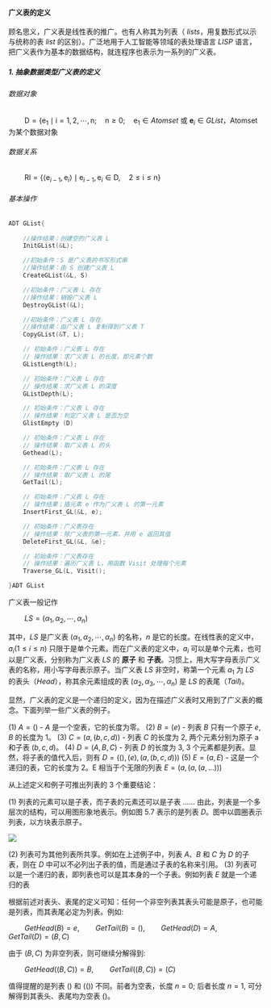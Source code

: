 
#### 广义表的定义

顾名思义，广义表是线性表的推广。也有人称其为列表（ $lists$，用复数形式以示与统称的表 $list$ 的区别）。广泛地用于人工智能等领域的表处理语言 $LISP$ 语言，把广义表作为基本的数据结构，就连程序也表示为一系列的广义表。

##### 1. 抽象数据类型广义表的定义

###### 数据对象

$\qquad\mathrm{D}=\left\{\mathrm{e}_{1} \mid \mathrm{i}=1,2, \cdots, \mathrm{n} ; \quad \mathrm{n} \geqslant 0 ; \quad \mathrm{e}_{1} \in Atomset \right.$ 或 $\mathbf{e}_{i} \in GList$，Atomset 为某个数据对象 

###### 数据关系

$\qquad\mathrm{Rl}=\left\{\left\langle\mathrm{e}_{i- 1}, \mathrm{e}_{i}\right\rangle \mid \mathrm{e}_{i-1}, \mathrm{e}_{i} \in \mathrm{D}, \quad 2 \leqslant \mathrm{i} \leqslant \mathrm{n}\right\}$

###### 基本操作

```cpp
ADT GList{
        
    //操作结果：创建空的广义表 L
    InitGList(&L);

    //初始条件：S 是广义表的书写形式串
    //操作结果：由 S 创建广义表 L
    CreateGList(&L, S)

    //初始条件：广义表 L 存在
    //操作结果：销毁广义表 L
    DestroyGList(&L);

    //初始条件：广义表 L 存在
    //操作结果：由广义表 L 复制得到广义表 T
    CopyGList(&T, L);

    // 初始条件：广义表 L 存在
    // 操作结果：求广义表 L 的长度，即元素个数
    GListLength(L);

    // 初始条件：广义表 L 存在
    // 操作结果：求广义表 L 的深度
    GListDepth(L);

    // 初始条件：广义表 L 存在
    // 操作结果：判定广义表 L 是否为空
    GlistEmpty (D)

    // 初始条件：广义表 L 存在
    // 操作结果：取广义表 L 的头
    Gethead(L);

    // 初始条件：广义表 L 存在
    // 操作结果：取广义表 L 的尾 
    GetTail(L);

    // 初始条件：广义表 L 存在
    // 操作结果；插元素 e 作为广义表 L 的第一元素  
    InsertFirst_GL(&L, e);

    // 初始条件：广义表存在
    // 操作结果：除广义表的第一元素，并用 e 返回其值
    DeleteFirst_GL(&L, &e);

    // 初始条件：广义表存在
    // 操作结果：遍历广义表 L，用函数 Visit 处理每个元素
    Traverse_GL(L, Visit();

}ADT GList
```

广义表一般记作

$\qquad L S = \left(\alpha_{1}, \alpha_{2}, \cdots, \alpha_{n}\right)$

其中，$LS$ 是广义表 $\left(\alpha_{1}, \alpha_{2}, \cdots, \alpha_{n}\right)$ 的名称，$n$ 是它的长度。在线性表的定义中，$a_{i}(1 \leqslant i \leqslant n)$ 只限于是单个元素。而在广义表的定义中，$a_i$ 可以是单个元素，也可以是广义表，分别称为广义表 $LS$ 的 **原子** 和 **子表**。习惯上，用大写字母表示广义表的名称，用小写字母表示原子。当广义表 $LS$ 非空时，称第一个元素 $a_1$ 为 $LS$ 的表头（$Head$），称其余元素组成的表 $\left(\alpha_{2}, \alpha_{3}, \cdots, \alpha_{n}\right)$ 是 $LS$ 的表尾（$Tail$)。

显然，广义表的定义是一个递归的定义，因为在描述广义表时又用到了广义表的概念。下面列举一些广义表的例子。

$(1)$ $A = ()$ - $A$ 是一个空表，它的长度为零。
$(2)$ $B = (e)$ - 列表 $B$ 只有一个原子 $e$, $B$ 的长度为 1。
$(3)$ $C = (a, (b, c, d))$ - 列表 $C$ 的长度为 2, 两个元素分别为原子 a 和子表 $(b, c, d)$。
$(4)$ $D = (A, B, C)$ - 列表 $D$ 的长度为 3, 3 个元素都是列表。显然，将子表的值代入后，则有 $D = ((), (e), (a,(b,c,d)))$
$(5)$ $E = (a, E)$ - 这是一个递归的表，它的长度为 2。E 相当于个无限的列表 $E = (a,(a,(a,...)))$

从上述定义和例子可推出列表的 3 个重要结论：

$(1)$ 列表的元素可以是子表，而子表的元素还可以是子表 $......$ 由此，列表是一个多层次的结构，可以用图形象地表示。例如图 5.7 表示的是列表 $D$。图中以圆圈表示列表，以方块表示原子。

![](https://gitee.com/mayundaze/img_bed/raw/master/20200903141012.png)

$(2)$ 列表可为其他列表所共享。例如在上述例子中，列表 $A$、$B$ 和 $C$ 为 $D$ 的子表，则在 $D$ 中可以不必列出子表的值，而是通过子表的名称来引用。
$(3)$ 列表可以是一个递归的表，即列表也可以是其本身的一个子表。例如列表 $E$ 就是一个递归的表

根据前述对表头、表尾的定义可知：任何一个非空列表其表头可能是原子，也可能是列表，而其表尾必定为列表。例如:

$\qquad GetHead(B) = e, \qquad GetTail(B) = (), \qquad GetHead(D) = A, \qquad GetTail(D) = (B, C)$

由于 $(B,C)$ 为非空列表，则可继续分解得到:

$\qquad GetHead((B, C)) = B, \qquad GetTail((B, C)) = (C)$

值得提醒的是列表 $()$ 和 $(())$ 不同。前者为空表，长度 $n = 0$; 后者长度 $n = 1$, 可分解得到其表头、表尾均为空表 $()$。
